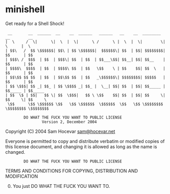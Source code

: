 # minishell
Get ready for a Shell Shock! 


```
 __       __  ______  __    __  ______   ______   __    __  ________  __        __       
|  \     /  \|      \|  \  |  \|      \ /      \ |  \  |  \|        \|  \      |  \      
| $$\   /  $$ \$$$$$$| $$\ | $$ \$$$$$$|  $$$$$$\| $$  | $$| $$$$$$$$| $$      | $$      
| $$$\ /  $$$  | $$  | $$$\| $$  | $$  | $$___\$$| $$__| $$| $$__    | $$      | $$      
| $$$$\  $$$$  | $$  | $$$$\ $$  | $$   \$$    \ | $$    $$| $$  \   | $$      | $$      
| $$\$$ $$ $$  | $$  | $$\$$ $$  | $$   _\$$$$$$\| $$$$$$$$| $$$$$   | $$      | $$      
| $$ \$$$| $$ _| $$_ | $$ \$$$$ _| $$_ |  \__| $$| $$  | $$| $$_____ | $$_____ | $$_____ 
| $$  \$ | $$|   $$ \| $$  \$$$|   $$ \ \$$    $$| $$  | $$| $$     \| $$     \| $$     \
 \$$      \$$ \$$$$$$ \$$   \$$ \$$$$$$  \$$$$$$  \$$   \$$ \$$$$$$$$ \$$$$$$$$ \$$$$$$$$
 ```                                                                                        
                                                                                         
                                                                                 


            DO WHAT THE FUCK YOU WANT TO PUBLIC LICENSE
                    Version 2, December 2004

 Copyright (C) 2004 Sam Hocevar <sam@hocevar.net>

 Everyone is permitted to copy and distribute verbatim or modified
 copies of this license document, and changing it is allowed as long
 as the name is changed.

            DO WHAT THE FUCK YOU WANT TO PUBLIC LICENSE
   TERMS AND CONDITIONS FOR COPYING, DISTRIBUTION AND MODIFICATION

  0. You just DO WHAT THE FUCK YOU WANT TO.

